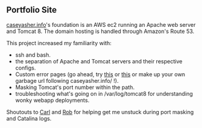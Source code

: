 ## Portfolio Site
[caseyasher.info](caseyasher.info)'s foundation is an AWS ec2 running an Apache web server and Tomcat 8. The domain hosting is handled through Amazon's Route 53.

This project increased my familiarity with:
* ssh and bash.
* the separation of Apache and Tomcat servers and their respective configs.
* Custom error pages (go ahead, try [this](caseyasher.info/aplkdfjalkej) or [this](caseyasher.info/apps/zls.f;dslkjlkje) or make up your own garbage url following caseyasher.info/ !).
* Masking Tomcat's port number within the path.
* troubleshooting what's going on in /var/log/tomcat8 for understanding wonky webapp deployments.

Shoutouts to [Carl](https://github.com/ckl2007) and [Rob](https://skilldistillery.com/our-team-2/) for helping get me unstuck during port masking and Catalina logs. 
